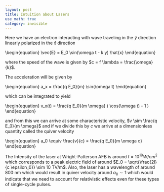 ```yaml
---
layout: post
title: Intuition about Lasers
use_math: true
category: invisible
---
```


Here we have an electron interacting with wave traveling in the $\hat{y}$ direction linearly polarized in the $\hat{x}$ direction

\begin{equation}
  \vec{E} = E_0 \sin(\omega t - k y) \hat{x}
\end{equation}

<p style="text-align:center;">
<script type="text/tikz">
  \begin{tikzpicture}
    \draw[ultra thick, red] (0,0) cos(1, 1) sin (2,2) cos(3, 1) sin(4, 0);
    \draw[<->] (0,-.2) -- node[anchor=north] {$\lambda$} (4,-.2);
    \draw[->] (5, 1) -- node[anchor = north] {$v$} (8, 1);
    \draw[black, shading=ball, ball color=yellow] (10, 1) circle(.1) node[anchor = north] {$q$};
\end{tikzpicture}
</script>
</p>

where the speed of the wave is given by $c = f \lambda = \frac{\omega}{k}$. 

The acceleration will be given by 

\begin{equation}
  a_x = \frac{q E_0}{m} \sin(\omega t)
\end{equation}
  
 which can be integrated to yield
  
\begin{equation}
  v_x(t) = \frac{q E_0}{m \omega} \( \cos(\omega t) - 1 \)
\end{equation}
  
and from this we can arrive at some characteristic velocity, $v \sim \frac{q E_0}{m \omega}$ and if we divide this by $c$ we arrive at a dimensionless quantity called the quiver velocity
  
\begin{equation}
  a_0 \equiv \frac{v}{c} = \frac{q E_0}{m \omega c}
\end{equation}
  
The Intensity of the laser at Wright-Patterson AFB is around $I = 10^{19} W/cm^2$ which corresponds to a peak electric field of around $E_0 = \sqrt{\frac{2I}{c \epsilon_0}} \sim 10 TV/m$. Also, the laser has a wavelength of around $800$ nm which would result in quiver velocity around $a_0 \sim 1$ which would indicate that we need to account for relativistic effects even for these types of single-cycle pulses.
  
<!-- this is commented out <img src="/osunotebook/research/images/WPAFB.jpg" width="200" height="200"/> -->



